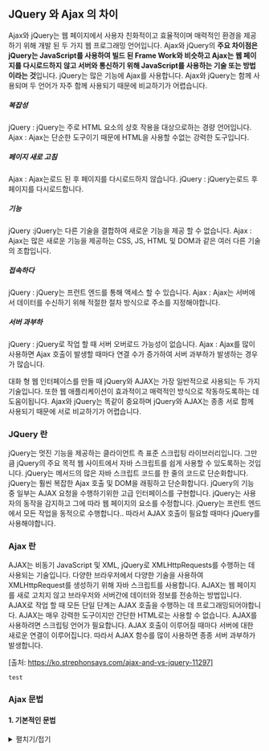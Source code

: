 

## JQuery 와 Ajax 의 차이

Ajax와 jQuery는 웹 페이지에서 사용자 친화적이고 효율적이며 매력적인 환경을 제공하기 위해 개발 된 두 가지 웹 프로그래밍 언어입니다.
Ajax와 jQuery의 **주요 차이점은 jQuery는 JavaScript를 사용하여 빌드 된 Frame Work와 비슷하고 Ajax는 웹 페이지를 다시로드하지 않고 
서버와 통신하기 위해 JavaScript를 사용하는 기술 또는 방법이라는 것**입니다. jQuery는 많은 기능에 Ajax를 사용합니다. Ajax와 jQuery는 
함께 사용되며 두 언어가 자주 함께 사용되기 때문에 비교하기가 어렵습니다.

##### 복잡성
jQuery : jQuery는 주로 HTML 요소의 상호 작용을 대상으로하는 경량 언어입니다.
Ajax : Ajax는 단순한 도구이기 때문에 HTML을 사용할 수없는 강력한 도구입니다.

##### 페이지 새로 고침
Ajax : Ajax는로드 된 후 페이지를 다시로드하지 않습니다.
jQuery : jQuery는로드 후 페이지를 다시로드합니다.

##### 기능
jQuery :jQuery는 다른 기술을 결합하여 새로운 기능을 제공 할 수 없습니다.
Ajax : Ajax는 많은 새로운 기능을 제공하는 CSS, JS, HTML 및 DOM과 같은 여러 다른 기술의 조합입니다.

##### 접속하다
jQuery : jQuery는 프런트 엔드를 통해 액세스 할 수 있습니다.
Ajax : Ajax는 서버에서 데이터를 수신하기 위해 적절한 절차 방식으로 주소를 지정해야합니다.

##### 서버 과부하
jQuery : jQuery로 작업 할 때 서버 오버로드 가능성이 없습니다.
Ajax : Ajax를 많이 사용하면 Ajax 호출이 발생할 때마다 연결 수가 증가하여 서버 과부하가 발생하는 경우가 많습니다.

대화 형 웹 인터페이스를 만들 때 jQuery와 AJAX는 가장 일반적으로 사용되는 두 가지 기술입니다. 또한 웹 애플리케이션이 효과적이고 매력적인 방식으로 작동하도록하는 데 도움이됩니다. 
Ajax와 jQuery는 똑같이 중요하며 jQuery와 AJAX는 종종 서로 함께 사용되기 때문에 서로 비교하기가 어렵습니다.


### JQuery 란
jQuery는 멋진 기능을 제공하는 클라이언트 측 표준 스크립팅 라이브러리입니다. 그만큼 jQuery의 주요 목적 웹 사이트에서 자바 스크립트를 쉽게 사용할 수 있도록하는 것입니다. 
jQuery는 메서드의 많은 자바 스크립트 코드를 한 줄의 코드로 단순화합니다. jQuery는 훨씬 복잡한 Ajax 호출 및 DOM을 래핑하고 단순화합니다. jQuery의 기능 중 일부는 AJAX 요청을 수행하기위한 고급 인터페이스를 구현합니다. 
jQuery는 사용자의 동작을 감지하고 그에 따라 웹 페이지의 요소를 수정합니다. jQuery는 프런트 엔드에서 모든 작업을 동적으로 수행합니다.. 따라서 AJAX 호출이 필요할 때마다 jQuery를 사용해야합니다.


### Ajax 란
AJAX는 비동기 JavaScript 및 XML, jQuery로 XMLHttpRequests를 수행하는 데 사용되는 기술입니다. 다양한 브라우저에서 다양한 기술을 사용하여 XMLHttpRequest를 생성하기 위해 자바 스크립트를 사용합니다. 
AJAX는 웹 페이지를 새로 고치지 않고 브라우저와 서버간에 데이터와 정보를 전송하는 방법입니다. AJAX로 작업 할 때 모든 단일 단계는 AJAX 호출을 수행하는 데 프로그래밍되어야합니다. 
AJAX는 매우 강력한 도구이지만 간단한 HTML로는 사용할 수 없습니다.
AJAX를 사용하려면 스크립팅 언어가 필요합니다. AJAX 호출이 이루어질 때마다 서버에 대한 새로운 연결이 이루어집니다. 따라서 AJAX 함수를 많이 사용하면 종종 서버 과부하가 발생합니다.


[출처: https://ko.strephonsays.com/ajax-and-vs-jquery-11297]

  ```
  test
  ```

### Ajax 문법
#### 1. 기본적인 문법
<details>
  <summary>펼치기/접기</summary>
  ```
  test
  ```
  test
  ```
  </details>

  

